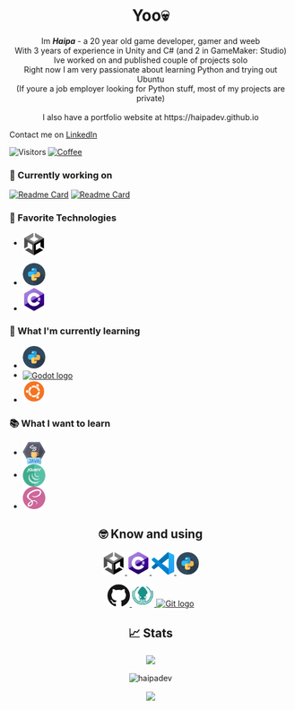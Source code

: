 <h1 align="center">Yoo💀</h1>
<p align="center">Im <b><i>Haipa</i></b> - a 20 year old game developer, gamer and weeb
<br>
With 3 years of experience in Unity and C# (and 2 in GameMaker: Studio)<br>
Ive worked on and published couple of projects solo<br>
Right now I am very passionate about learning Python and trying out Ubuntu<br>
(If youre a job employer looking for Python stuff, most of my projects are private)<br>
<br>
I also have a portfolio website at https://haipadev.github.io

Contact me on [LinkedIn](https://linkedin.com/in/haipadev)
</p>

![Visitors](https://komarev.com/ghpvc/?username=haipadev) [![Coffee](https://badgen.net/badge/Buy%20Me/A%20Coffee/purple?icon=kofi)](https://www.buymeacoffee.com/haipadev) 

### 📜 Currently working on
<!--Learning Python and Godot🤓<br>-->
[![Readme Card](https://github-readme-stats-hgd-git-main-hypergamesdev.vercel.app/api/pin/?username=HaipaStudios&repo=project-cardrogue&theme=cobalt)](https://github.com/HaipaStudios/project-cardrogue)
[![Readme Card](https://github-readme-stats-hgd-git-main-hypergamesdev.vercel.app/api/pin/?username=haipadev&repo=logicbounce&theme=cobalt)](https://github.com/haipadev/LogicBounce)
<!--[![Readme Card](https://github-readme-stats-hgd-git-main-hypergamesdev.vercel.app/api/pin/?username=haipadev&repo=ritsukiri&theme=cobalt)](https://github.com/haipadev/Ritsukiri)-->
<!--[![Readme Card](https://github-readme-stats-hgd-git-main-hypergamesdev.vercel.app/api/pin/?username=haipadev&repo=sss222&theme=cobalt)](https://github.com/haipadev/sss222)-->
<!--[![Readme Card](https://github-readme-stats-hgd-git-main-hypergamesdev.vercel.app/api/pin/?username=HaipaStudios&repo=rusty-ropes&theme=cobalt)](https://github.com/HaipaStudios/rusty-ropes)-->
<!--[![Readme Card](https://github-readme-stats-hgd-git-main-hypergamesdev.vercel.app/api/pin/?username=haipadev&repo=glitchout&theme=cobalt)](https://github.com/haipadev/glitchout)-->
<!--[![Readme Card](https://github-readme-stats-hgd-git-main-hypergamesdev.vercel.app/api/pin/?username=HaipaStudios&repo=iTower&theme=cobalt)](https://github.com/HaipaStudios/iTower)-->


### 🌟 Favorite Technologies
  * <a title="Unity" href="http://unity.com/"> <img width="40" align="center" src="assets/img/unity.png" alt="Unity logo" /> </a>
  <!-- * <a title="Godot" href="http://godotengine.org/"> <img width="40" align="center" src="https://godotengine.org/assets/press/icon_color.png" alt="Godot logo" /> </a> -->
  * <a title="Python" href="https://www.python.org/"> <img width="40" src="assets/img/python.png" alt="Python logo"/> </a>
  * <a title="CSharp" href="https://docs.microsoft.com/pl-pl/dotnet/csharp/"> <img width="40" src="assets/img/csharp.png" alt="CSharp logo"/> </a>

### 📖 What I'm currently learning
  * <a title="Python" href="https://www.python.org/"> <img width="40" src="assets/img/python.png" alt="Python logo"/> </a>
  * <a title="Godot" href="http://godotengine.org/"> <img width="40" align="center" src="https://godotengine.org/assets/press/icon_color.png" alt="Godot logo" /> </a>
  * <a title="Ubuntu" href="https://ubuntu.com"> <img width="40" src="assets/img/ubuntu.png" alt="Ubuntu logo"/> </a>
  <!--* <a title="MongoDB" href="https://www.mongodb.com/"> <img width="40" align="center" src="assets/img/mongodb.png" alt="MongoDB logo" /> </a>-->

### 📚 What I want to learn
  * <a title="Java" href="https://www.java.com/"> <img width="40" align="center" src="assets/img/java.png" alt="Java logo" /> </a>
  * <a title="JS & JQuery" href="https://www.jquery.com/"> <img width="40" align="center" src="assets/img/jquery.png" alt="JQuery logo" /> </a>
  * <a title="CSS & SASS" href="https://sass-lang.com/"> <img width="40" src="assets/img/sass.png" alt="SASS logo" /> </a>
  <!--* <a title="Godot" href="https://godotengine.org/"> <img width="40" src="assets/img/godot.png" alt="Godot logo" /> </a>-->


<h2 align="center">🤓 Know and using</h2>
<p align="center">
  <a title="Unity" href="http://unity.com/">
    <img width="40" src="assets/img/unity.png" alt="Unity logo" />
  </a>
  <a title="CSharp" href="https://docs.microsoft.com/pl-pl/dotnet/csharp/">
    <img width="40" src="assets/img/csharp.png" alt="CSharp logo"/>
  </a>
  <a title="Visual-studio-code" href="https://code.visualstudio.com/">
    <img width="40" src="https://raw.githubusercontent.com/github/explore/master/topics/visual-studio-code/visual-studio-code.png" alt="Visual-studio-code's logo" />
  </a>
  <!-- <a title="MongoDB" href="https://www.mongodb.com/">
    <img width="40" src="assets/img/mongodb.png" alt="MongoDB logo" />
  </a> -->
  <a title="Python" href="https://www.python.org/"> <img width="40" src="assets/img/python.png" alt="Python logo"/> </a>
</p>
  
<p align="center">
  <a title="GitHub" href="https://github.com">
    <img width="40" src="https://raw.githubusercontent.com/github/explore/master/topics/github/github.png" alt="GitHub's logo" />
  </a>
  <a title="GitKraken" href="https://gitkraken.com">
    <img width="40" src="assets/img/gitkraken.png" alt="GitKraken logo" />
  </a>
  <a title="Git" href="https://git-scm.com/">
    <img width="40" src="https://www.vectorlogo.zone/logos/git-scm/git-scm-icon.svg" alt="Git logo" />
  </a>
  <!--<a title="HTML" href="https://www.w3.org/html/">
      <img width="40" src="https://raw.githubusercontent.com/github/explore/master/topics/html/html.png" alt="HTML logo" />
  </a>-->
</p>

<h2 align="center">📈 Stats</h2>
<p align="center">
  <img align="center" src="https://github-readme-stats-hgd-git-main-hypergamesdev.vercel.app/api?username=haipadev&count_private=true&show_icons=true&theme=cobalt" />
</p>
<p align="center"><img align="center" src="https://github-readme-streak-stats.herokuapp.com/?user=HaipaDev&theme=cobalt" alt="haipadev" /></p>
<!--<p align="center">
  <img align="center" src="https://github-readme-stats.vercel.app/api/wakatime?username=haipadev&theme=cobalt" />
</p>-->
<p align="center">
  <img align="center" src="https://github-readme-stats-hgd-git-main-hypergamesdev.vercel.app/api/top-langs/?username=haipadev&count_private=true&layout=compact&theme=cobalt&exclude_repo=github-readme-stats,HyperGamesDev_assets,hypergamesdev.github.io,hypercraft,mc-planetoids&hide=hlsl,shaderlab,glsl,nsis,html,objective-c%2B%2B" />
</p>
